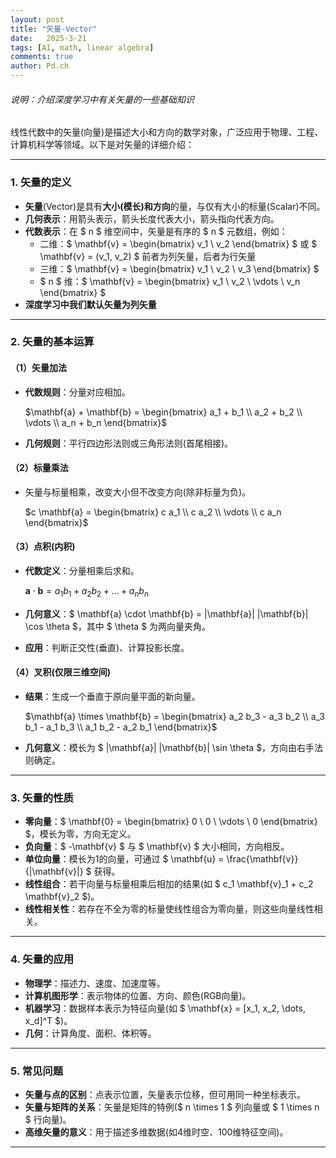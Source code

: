 ```yaml
---
layout: post
title: "矢量-Vector"
date:   2025-3-21
tags: [AI, math, linear algebra]
comments: true
author: Pd.ch
---
```


###### 说明：介绍深度学习中有关矢量的一些基础知识

<!-- more -->

线性代数中的矢量(向量)是描述大小和方向的数学对象，广泛应用于物理、工程、计算机科学等领域。以下是对矢量的详细介绍：

---

### **1. 矢量的定义**
- **矢量**(Vector)是具有**大小(模长)**和**方向**的量，与仅有大小的标量(Scalar)不同。
- **几何表示**：用箭头表示，箭头长度代表大小，箭头指向代表方向。
- **代数表示**：在 $ n $ 维空间中，矢量是有序的 $ n $ 元数组，例如：
  - 二维：$ \mathbf{v} = \begin{bmatrix} v_1 \\ v_2 \end{bmatrix} $ 或 $ \mathbf{v} = (v_1, v_2) $ 前者为列矢量，后者为行矢量
  - 三维：$ \mathbf{v} = \begin{bmatrix} v_1 \\ v_2 \\ v_3 \end{bmatrix} $
  - $ n $ 维：$ \mathbf{v} = \begin{bmatrix} v_1 \\ v_2 \\ \vdots \\ v_n \end{bmatrix} $
-  **深度学习中我们默认矢量为列矢量**

---

### **2. 矢量的基本运算**
#### **（1）矢量加法**
- **代数规则**：分量对应相加。

  $\mathbf{a} + \mathbf{b} = \begin{bmatrix} a_1 + b_1 \\ a_2 + b_2 \\ \vdots \\ a_n + b_n \end{bmatrix}$
  
- **几何规则**：平行四边形法则或三角形法则(首尾相接)。

#### **（2）标量乘法**
- 矢量与标量相乘，改变大小但不改变方向(除非标量为负)。
  
  $c \mathbf{a} = \begin{bmatrix} c a_1 \\ c a_2 \\ \vdots \\ c a_n \end{bmatrix}$

#### **（3）点积(内积)**
- **代数定义**：分量相乘后求和。
  
   $\mathbf{a} \cdot \mathbf{b} = a_1 b_1 + a_2 b_2 + \dots + a_n b_n$

- **几何意义**：$ \mathbf{a} \cdot \mathbf{b} = \|\mathbf{a}\| \|\mathbf{b}\| \cos \theta $，其中 $ \theta $ 为两向量夹角。
- **应用**：判断正交性(垂直)、计算投影长度。

#### **（4）叉积(仅限三维空间)**
- **结果**：生成一个垂直于原向量平面的新向量。
  
  $\mathbf{a} \times \mathbf{b} = \begin{bmatrix} a_2 b_3 - a_3 b_2 \\ a_3 b_1 - a_1 b_3 \\ a_1 b_2 - a_2 b_1 \end{bmatrix}$
  
- **几何意义**：模长为 $ \|\mathbf{a}\| \|\mathbf{b}\| \sin \theta $，方向由右手法则确定。

---

### **3. 矢量的性质**
- **零向量**：$ \mathbf{0} = \begin{bmatrix} 0 \\ 0 \\ \vdots \\ 0 \end{bmatrix} $，模长为零，方向无定义。
- **负向量**：$ -\mathbf{v} $ 与 $ \mathbf{v} $ 大小相同，方向相反。
- **单位向量**：模长为1的向量，可通过 $ \mathbf{u} = \frac{\mathbf{v}}{\|\mathbf{v}\|} $ 获得。
- **线性组合**：若干向量与标量相乘后相加的结果(如 $ c_1 \mathbf{v}_1 + c_2 \mathbf{v}_2 $)。
- **线性相关性**：若存在不全为零的标量使线性组合为零向量，则这些向量线性相关。

---

### **4. 矢量的应用**
- **物理学**：描述力、速度、加速度等。
- **计算机图形学**：表示物体的位置、方向、颜色(RGB向量)。
- **机器学习**：数据样本表示为特征向量(如 $ \mathbf{x} = [x_1, x_2, \dots, x_d]^T $)。
- **几何**：计算角度、面积、体积等。

---

### **5. 常见问题**
- **矢量与点的区别**：点表示位置，矢量表示位移，但可用同一种坐标表示。
- **矢量与矩阵的关系**：矢量是矩阵的特例($ n \times 1 $ 列向量或 $ 1 \times n $ 行向量)。
- **高维矢量的意义**：用于描述多维数据(如4维时空、100维特征空间)。

---